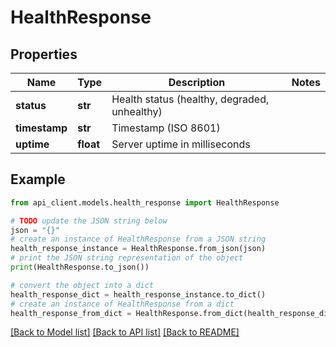 # HealthResponse


## Properties

Name | Type | Description | Notes
------------ | ------------- | ------------- | -------------
**status** | **str** | Health status (healthy, degraded, unhealthy) | 
**timestamp** | **str** | Timestamp (ISO 8601) | 
**uptime** | **float** | Server uptime in milliseconds | 

## Example

```python
from api_client.models.health_response import HealthResponse

# TODO update the JSON string below
json = "{}"
# create an instance of HealthResponse from a JSON string
health_response_instance = HealthResponse.from_json(json)
# print the JSON string representation of the object
print(HealthResponse.to_json())

# convert the object into a dict
health_response_dict = health_response_instance.to_dict()
# create an instance of HealthResponse from a dict
health_response_from_dict = HealthResponse.from_dict(health_response_dict)
```
[[Back to Model list]](../README.md#documentation-for-models) [[Back to API list]](../README.md#documentation-for-api-endpoints) [[Back to README]](../README.md)


